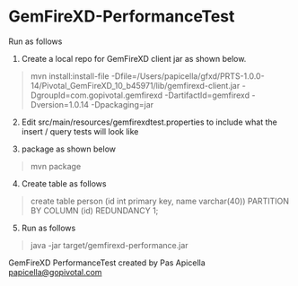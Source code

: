 GemFireXD-PerformanceTest
=========================

Run as follows

1. Create a local repo for GemFireXD client jar as shown below. 

> mvn install:install-file -Dfile=/Users/papicella/gfxd/PRTS-1.0.0-14/Pivotal_GemFireXD_10_b45971/lib/gemfirexd-client.jar -DgroupId=com.gopivotal.gemfirexd -DartifactId=gemfirexd -Dversion=1.0.14 -Dpackaging=jar

2. Edit src/main/resources/gemfirexdtest.properties to include what the insert / query tests will look like

3. package as shown below

> mvn package

4. Create table as follows

> create table person
(id int primary key,
 name varchar(40))
PARTITION BY COLUMN (id)
REDUNDANCY 1; 

5. Run as follows 

> java -jar target/gemfirexd-performance.jar

GemFireXD PerformanceTest created by Pas Apicella papicella@gopivotal.com
